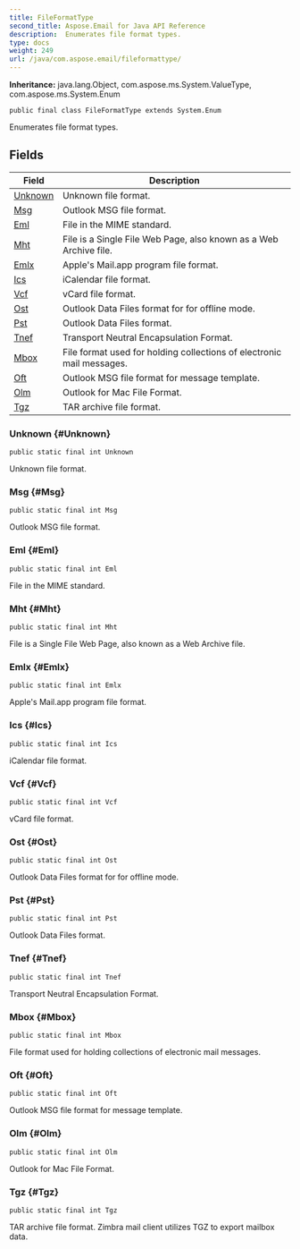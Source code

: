 ```yaml
---
title: FileFormatType
second_title: Aspose.Email for Java API Reference
description:  Enumerates file format types.
type: docs
weight: 249
url: /java/com.aspose.email/fileformattype/
---
```

**Inheritance:**
java.lang.Object, com.aspose.ms.System.ValueType, com.aspose.ms.System.Enum
```
public final class FileFormatType extends System.Enum
```

Enumerates file format types.
## Fields

| Field | Description |
| --- | --- |
| [Unknown](#Unknown) | Unknown file format. |
| [Msg](#Msg) | Outlook MSG file format. |
| [Eml](#Eml) | File in the MIME standard. |
| [Mht](#Mht) | File is a Single File Web Page, also known as a Web Archive file. |
| [Emlx](#Emlx) | Apple's Mail.app program file format. |
| [Ics](#Ics) | iCalendar file format. |
| [Vcf](#Vcf) | vCard file format. |
| [Ost](#Ost) | Outlook Data Files format for for offline mode. |
| [Pst](#Pst) | Outlook Data Files format. |
| [Tnef](#Tnef) | Transport Neutral Encapsulation Format. |
| [Mbox](#Mbox) | File format used for holding collections of electronic mail messages. |
| [Oft](#Oft) | Outlook MSG file format for message template. |
| [Olm](#Olm) | Outlook for Mac File Format. |
| [Tgz](#Tgz) | TAR archive file format. |
### Unknown {#Unknown}
```
public static final int Unknown
```


Unknown file format.

### Msg {#Msg}
```
public static final int Msg
```


Outlook MSG file format.

### Eml {#Eml}
```
public static final int Eml
```


File in the MIME standard.

### Mht {#Mht}
```
public static final int Mht
```


File is a Single File Web Page, also known as a Web Archive file.

### Emlx {#Emlx}
```
public static final int Emlx
```


Apple's Mail.app program file format.

### Ics {#Ics}
```
public static final int Ics
```


iCalendar file format.

### Vcf {#Vcf}
```
public static final int Vcf
```


vCard file format.

### Ost {#Ost}
```
public static final int Ost
```


Outlook Data Files format for for offline mode.

### Pst {#Pst}
```
public static final int Pst
```


Outlook Data Files format.

### Tnef {#Tnef}
```
public static final int Tnef
```


Transport Neutral Encapsulation Format.

### Mbox {#Mbox}
```
public static final int Mbox
```


File format used for holding collections of electronic mail messages.

### Oft {#Oft}
```
public static final int Oft
```


Outlook MSG file format for message template.

### Olm {#Olm}
```
public static final int Olm
```


Outlook for Mac File Format.

### Tgz {#Tgz}
```
public static final int Tgz
```


TAR archive file format. Zimbra mail client utilizes TGZ to export mailbox data.

